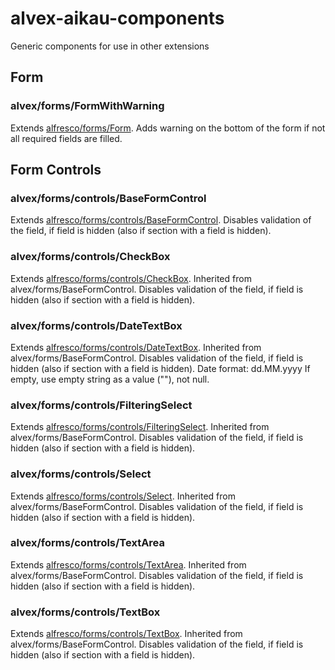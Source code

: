 # alvex-aikau-components
Generic components for use in other extensions

## Form

### alvex/forms/FormWithWarning

Extends [alfresco/forms/Form](http://dev.alfresco.com/resource/docs/aikau-jsdoc/Form.html).
Adds warning on the bottom of the form if not all required fields are filled.

## Form Controls

### alvex/forms/controls/BaseFormControl

Extends [alfresco/forms/controls/BaseFormControl](http://dev.alfresco.com/resource/docs/aikau-jsdoc/BaseFormControl.html).
Disables validation of the field, if field is hidden (also if section with a field is hidden).

### alvex/forms/controls/CheckBox

Extends [alfresco/forms/controls/CheckBox](http://dev.alfresco.com/resource/docs/aikau-jsdoc/CheckBox.html).
Inherited from alvex/forms/BaseFormControl. Disables validation of the field, if field is hidden (also if section with a field is hidden).

### alvex/forms/controls/DateTextBox

Extends [alfresco/forms/controls/DateTextBox](http://dev.alfresco.com/resource/docs/aikau-jsdoc/DateTextBox.html).
Inherited from alvex/forms/BaseFormControl. Disables validation of the field, if field is hidden (also if section with a field is hidden).
Date format: dd.MM.yyyy
If empty, use empty string as a value (""), not null.

### alvex/forms/controls/FilteringSelect

Extends [alfresco/forms/controls/FilteringSelect](http://dev.alfresco.com/resource/docs/aikau-jsdoc/FilteringSelect.html).
Inherited from alvex/forms/BaseFormControl. Disables validation of the field, if field is hidden (also if section with a field is hidden).

### alvex/forms/controls/Select

Extends [alfresco/forms/controls/Select](http://dev.alfresco.com/resource/docs/aikau-jsdoc/Select.html).
Inherited from alvex/forms/BaseFormControl. Disables validation of the field, if field is hidden (also if section with a field is hidden).

### alvex/forms/controls/TextArea

Extends [alfresco/forms/controls/TextArea](http://dev.alfresco.com/resource/docs/aikau-jsdoc/TextArea.html).
Inherited from alvex/forms/BaseFormControl. Disables validation of the field, if field is hidden (also if section with a field is hidden).

### alvex/forms/controls/TextBox

Extends [alfresco/forms/controls/TextBox](http://dev.alfresco.com/resource/docs/aikau-jsdoc/TextBox.html).
Inherited from alvex/forms/BaseFormControl. Disables validation of the field, if field is hidden (also if section with a field is hidden).

